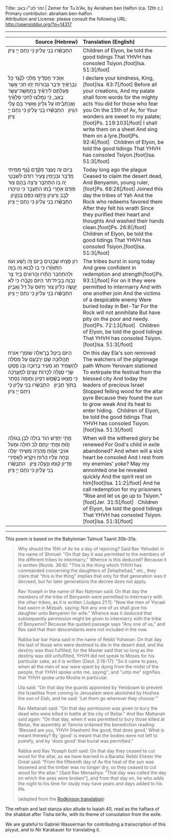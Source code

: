 <html>
<head></head>
<body>
Title: זמר לט״ו באב | Zemer for Tu b'Av, by Avraham ben Ḥalfon (ca. 12th c.)<br />
Primary contributor: abraham.ben-halfon<br />
Attribution and License: please consult the following URL: <a href="http://opensiddur.org/?p=14317">http://opensiddur.org/?p=14317</a>
<p />
<hr />

<table style="margin-left: auto;margin-right: auto;" class="draggable">
<thead><tr><th id="x" style="text-align: right;">Source (Hebrew)</th><th style="text-align: left;">Translation (English)</th></tr></thead>
<tbody>
<tr>
<td style="vertical-align:top;" width="46%">
<div class="liturgy"><span lang="he">
הִתְבַּשֵּׂ֫רוּ בְנֵי עֶלְיוֹן 
כִּי נִחַם יְיָ צִיּוֹן
</span></div>
</td>
 
<td style="vertical-align:top;" width="53%"><div class="english">
Children of Elyon, be told the good tidings
That YHVH has consoled Tsiyon.[foot]Isa. 51:3[/foot]
 </div></td>
</tr>


<tr>
<td style="vertical-align:top;" width="46%">
<div class="liturgy"><span lang="he">
אַזְכִּיר חֲסָדֶ֫יךָ מַלְכִּי
לְנֶ֫גֶד כָּל נִבְרָאֶ֫יךָ
וּדְבַר גְּבוּרוֹת יְחַו חִכִּי
אֲשֶׁר פְּעַלְתָּם לִירֵאֶ֫יךָ
בַּחֲמִשָּׁה־עָשָׂר בְּאָב, כִּי
נִמְלְצוּ לְחִכִּי פְלָאֶ֫יךָ
וְאֶכְתְּבֵ֫ימוֹ עַל גִּלָּיוֹן
וְאָשִׁיר בָּם עֲלֵי הִגָּיוֹן
&nbsp;
הִתְבַּשֵּׂ֫רוּ בְנֵי עֶלְיוֹן 
כִּי נִחַם יְיָ צִיּוֹן
</span></div>
</td>
 
<td style="vertical-align:top;" width="53%"><div class="english">
I declare your kindness, King,[foot]Isa. 63:7[/foot]
Before all your creations,
And my palate shall form words for the mighty acts
You did for those who fear you
On the 15th of Av, for
Your wonders are sweet to my palate;[foot]Ps. 119:103[/foot]
I shall write them on a sheet
And sing them on a lyre.[foot]Ps. 92:4[/foot]
&nbsp;
Children of Elyon, be told the good tidings
That YHVH has consoled Tsiyon.[foot]Isa. 51:3[/foot]
 </div></td>
</tr>


<tr>
<td style="vertical-align:top;" width="46%">
<div class="liturgy"><span lang="he">
בְּיוֹם זֶה נֶעְצַר מִקֶּ֫דֶם
נֶ֫גֶף מִמֵּיתֵי מִדְבָּר
וּבִנְיָמִין צָעִיר רוֹדֵם
לְשִׁבְטֵי יָהּ בּוֹ הִתְחַבָּר
וְרָצָה בָהֶם צוּר פּוֹדֵם
אַחֲרֵי בָ֫מוֹ הִתְעַבָּר
כִּי טִיהֲרוּ לֵבָב וְרַעְיוֹן
וְרָחֲצוּ כַפָּם בְּנִקָּיוֹן
&nbsp;
הִתְבַּשֵּׂ֫רוּ בְנֵי עֶלְיוֹן 
כִּי נִחַם יְיָ צִיּוֹן
</span></div>
</td>
 
<td style="vertical-align:top;" width="53%"><div class="english">
Today long ago the plague
Ceased to claim the desert dead,
And Benyamin, young ruler,[foot]Ps. 68:28[/foot]
Joined this day the tribes of Yah
And the Rock who redeems favored them
After they felt his wrath
Since they purified their heart and thoughts
And washed their hands clean.[foot]Ps. 26:8[/foot]
&nbsp;
Children of Elyon, be told the good tidings
That YHVH has consoled Tsiyon.[foot]Isa. 51:3[/foot]
 </div></td>
</tr>


<tr>
<td style="vertical-align:top;" width="46%">
<div class="liturgy"><span lang="he">
רוֹן פָּצְחוּ שְׁבָטִים בְּיוֹם זֶה
וְיֶ֫שַׁע וְעוֹז הִתְאַזָּ֫רוּ
כִּי בוֹ לָבוֹא זֶה בָזֶה
וּלְהִתְחַבֵּר הֻתָּ֫רוּ
וַהֲרוּגִים בְּיַד צָר נִבְזֶה
בְּבֵית־תֵּר הַיּוֹם נִקְבָּ֫רוּ
כִּי לֹא יַעֲשֶׂה כִּלָּיוֹן
צוּר וְיָחוֹס עַל דַּל וְאֶבְיוֹן
&nbsp;
הִתְבַּשֵּׂ֫רוּ בְנֵי עֶלְיוֹן 
כִּי נִחַם יְיָ צִיּוֹן
</span></div>
</td>
 
<td style="vertical-align:top;" width="53%"><div class="english">
The tribes burst in song today
And grew confident in redemption and strength[foot]Ps. 93:1[/foot]
For on it they were permitted to intermarry
And with one another join
And the victims of a despicable enemy
Were buried today in Bet-Tar
For the Rock will not annihilate
But have pity on the poor and needy.[foot]Ps. 72:13[/foot]
&nbsp;
Children of Elyon, be told the good tidings
That YHVH has consoled Tsiyon.[foot]Isa. 51:3[/foot]
 </div></td>
</tr>


<tr>
<td style="vertical-align:top;" width="46%">
<div class="liturgy"><span lang="he">
הַיּוֹם בִּיטֵּל בֶּן־אֵלָה
שׁוֹמְרֵי אוֹרַח תַּהֲלוּכָה
שָׂם יְרָבְעָם עַל מְסִלָּה
לְהַשְׁמִיד חַג מֵעִיר בְּרוּכָה
וּבוֹ פָסְקוּ שָׂרֵי סְגֻלָּה
לִכְרוֹת עֵצִים לְמַעֲרָכָה
כִּי מָצְאוּ בַשֶּׁ֫מֶשׁ רִפְיוֹן
וְחֻומָּהּ נִסְתַּר בְּתוֹךְ חֶבְיוֹן
&nbsp;
הִתְבַּשֵּׂ֫רוּ בְנֵי עֶלְיוֹן 
כִּי נִיחַם יְיָ צִיּוֹן
</span></div>
</td>
 
<td style="vertical-align:top;" width="53%"><div class="english">
On this day Ela's son removed
The watchers of the pilgrimage path
Whom Yerovam stationed 
To extirpate the festival from the blessed city
And today the leaders of precious Israel
Stopped felling wood for the altar pyre
Because they found the sun to grow weak
And its heat to enter hiding.
&nbsp;
Children of Elyon, be told the good tidings
That YHVH has consoled Tsiyon.[foot]Isa. 51:3[/foot]
 </div></td>
</tr>


<tr>
<td style="vertical-align:top;" width="46%">
<div class="liturgy"><span lang="he">
מָתַי יְחֻדַּשׁ הוֹד בּוֹלֶה
לְבֵן בַּגּוֹלָה זָנ֫וּחַ
וּמָתַי יְנֻחַם לֵב חוֹלֶה
וּמֵעֹל אוֹיְבַי אָנ֫וּחַ
מְהֵרָה מְשִׁיחִי יִגָּלֶה
וְנָחָה עָלָיו הָר֫וּחַ
וְיִקְרָא לַאֲסִירַי פִּדְיוֹן
ק֫וּמוּ וְנַעֲלֶה צִיּוֹן
&nbsp;
הִתְבַּשֵּׂ֫רוּ בְנֵי עֶלְיוֹן 
כִּי נִחַם יְיָ צִיּוֹן
</span></div>
</td>
 
<td style="vertical-align:top;" width="53%"><div class="english">
When will the withered glory be renewed
For God's child in exile abandoned?
And when will a sick heart be consoled
And I rest from my enemies' yoke?
May my annointed one be revealed quickly
And the spirit rest on him[foot]Isa. 11:2[/foot]
And he call redemption for my prisoners
"Rise and let us go up to Tsiyon."[foot]Jer. 31:5[/foot]
&nbsp;
Children of Elyon, be told the good tidings
That YHVH has consoled Tsiyon.[foot]Isa. 51:3[/foot]
 </div></td>
</tr></tbody></table>

<hr />

This poem is based on the Babylonian Talmud Taanit 30b-31a: 

<blockquote>Why should the 15th of Av be a day of rejoicing? Said Rav Yehudah in the name of Shmuel: "On that day it was permitted to the members of the different tribes to intermarry." Whence is this deduced? Because it is written [Numb. 36:6]: "This is the thing which YHVH has commanded concerning the daughters of Zelopheḥad," etc., they claim that "this is the thing" implies that only for that generation was it decreed, but for later generations the decree does not apply.

Rav Yoseph in the name of Rav Naḥman said: On that day the members of the tribe of Benyamin were permitted to intermarry with the other tribes, as it is written [Judges 21:1]: "Now the men of Yisrael had sworn in Mizpah, saying: Not any one of us shall give his daughter unto Benyamin for wife." Whence was it deduced that subsequently permission might be given to intermarry with the tribe of Benyamin? Because the quoted passage says "Any one of us," and Rav said that their descendants were not included in the vow.

Rabba bar bar Ḥana said in the name of Rebbi Yohanan: On that day the last of those who were destined to die in the desert died, and the destiny was thus fulfilled; for the Master said that so long as the destiny was still unfulfilled, YHVH did not speak to Moses for his particular sake, as it is written [Deut. 2:16-17]: "So it came to pass, when all the men of war were spent by dying from the midst of the people, that YHVH spoke unto me, saying"; and "unto me" signifies that YHVH spoke unto Moshe in particular.

Ula said: "On that day the guards appointed by Yeroboam to prevent the Israelites from coming to Jerusalem were abolished by Hoshea the son of Elah, and he said: 'Let them go wherever they choose.'"

Rav Mattanah said: "On that day permission was given to bury the dead who were killed in battle at the city of Beitar." And Rav Mattanah said again: "On that day, when it was permitted to bury those killed at Beitar, the assembly at Yamnia ordained the benediction reading: 'Blessed are you, YHVH (Hashem) the good, that does good.' What is meant thereby? By 'good' is meant that the bodies were not left to putrefy, and by 'does good' that burial was permitted."

Rabba and Rav Yoseph both said: On that day they ceased to cut wood for the altar, as we have learned in a Baraita: Rebbi Eliezer the Great said: "From the fifteenth day of Av the heat of the sun was lessened and the timber was no longer dry, so they ceased to cut wood for the altar." [Said Rav Menashya: "That day was called the day on which the axes were broken"], and from that day on, he who adds the night to his time for study may have years and days added to his life.

(adapted from the <a href="https://www.jewishvirtuallibrary.org/tractate-taanit-chapter-4">Rodkinson translation</a>)</blockquote>

The refrain and last stanza also allude to Isaiah 40, read as the haftara of the shabbat after Tisha be'Av, with its theme of consolation from the exile.


We are grateful to Gabriel Wasserman for contributing a transcription of this piyyut, and to Nir Karakauer for translating it.
</body>
</html>